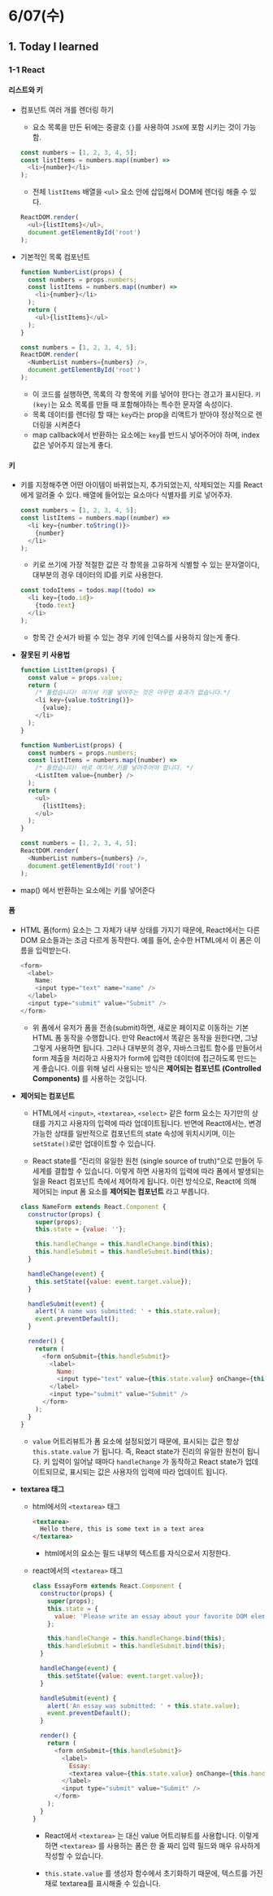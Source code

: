 # 6/07(수)

## 1. Today I learned

### 1-1 React

#### 리스트와 키

- 컴포넌트 여러 개를 렌더링 하기
  - 요소 목록을 만든 뒤에는 중괄호 `{}`를 사용하여 `JSX`에 포함 시키는 것이 가능함.

  ```js
  const numbers = [1, 2, 3, 4, 5];
  const listItems = numbers.map((number) =>
    <li>{number}</li>
  );
  ```

  - 전체 `listItems` 배열을 `<ul>` 요소 안에 삽입해서 DOM에 렌더링 해줄 수 있다. 

  ```js
  ReactDOM.render(
    <ul>{listItems}</ul>,
    document.getElementById('root')
  );
  ```

- 기본적인 목록 컴포넌트

  ```js
  function NumberList(props) {
    const numbers = props.numbers;
    const listItems = numbers.map((number) =>
      <li>{number}</li>
    );
    return (
      <ul>{listItems}</ul>
    );
  }

  const numbers = [1, 2, 3, 4, 5];
  ReactDOM.render(
    <NumberList numbers={numbers} />,
    document.getElementById('root')
  );
  ```

  - 이 코드를 실행하면, 목록의 각 항목에 키를 넣어야 한다는 경고가 표시된다. `키(key)`는 요소 목록를 만들 때 포함해야하는 특수한 문자열 속성이다.
  - 목록 데이터를 렌더링 할 때는 `key`라는 prop을 리액트가 받아야 정상적으로 렌더링을 시켜준다
  - map callback에서 반환하는 요소에는 `key`를 반드시 넣어주어야 하며, index값은 넣어주지 않는게 좋다.

#### 키

- 키를 지정해주면 어떤 아이템이 바뀌었는지, 추가되었는지, 삭제되었는 지를 React에게 알려줄 수 있다. 배열에 들어있는 요소마다 식별자를 키로 넣어주자.

  ```js
  const numbers = [1, 2, 3, 4, 5];
  const listItems = numbers.map((number) =>
    <li key={number.toString()}>
      {number}
    </li>
  );
  ```

  - 키로 쓰기에 가장 적절한 값은 각 항목을 고유하게 식별할 수 있는 문자열이다, 대부분의 경우 데이터의 ID를 키로 사용한다.

  ```js
  const todoItems = todos.map((todo) =>
    <li key={todo.id}>
      {todo.text}
    </li>
  );
  ```

  - 항목 간 순서가 바뀔 수 있는 경우 키에 인덱스를 사용하지 않는게 좋다. 

- **잘못된 키 사용법**

  ```js
  function ListItem(props) {
    const value = props.value;
    return (
      /* 틀렸습니다! 여기서 키를 넣어주는 것은 아무런 효과가 없습니다.*/
      <li key={value.toString()}>
        {value};
      </li>
    );
  }

  function NumberList(props) {
    const numbers = props.numbers;
    const listItems = numbers.map((number) =>
      /* 틀렸습니다! 바로 여기서 키를 넣어주어야 합니다. */
      <ListItem value={number} />
    );
    return (
      <ul>
        {listItems};
      </ul>
    );
  }

  const numbers = [1, 2, 3, 4, 5];
  ReactDOM.render(
    <NumberList numbers={numbers} />,
    document.getElementById('root')
  );
  ```

- map() 에서 반환하는 요소에는 키를 넣어준다










#### 폼
- HTML 폼(form) 요소는 그 자체가 내부 상태를 가지기 때문에, React에서는 다른 DOM 요소들과는 조금 다르게 동작한다. 예를 들어, 순수한 HTML에서 이 폼은 이름을 입력받는다.

  ```js
  <form>
    <label>
      Name:
      <input type="text" name="name" />
    </label>
    <input type="submit" value="Submit" />
  </form>
  ```

  - 위 폼에서 유저가 폼을 전송(submit)하면, 새로운 페이지로 이동하는 기본 HTML 폼 동작을 수행합니다. 만약 React에서 똑같은 동작을 원한다면, 그냥 그렇게 사용하면 됩니다. 그러나 대부분의 경우, 자바스크립트 함수를 만들어서 form 제출을 처리하고 사용자가 form에 입력한 데이터에 접근하도록 만드는 게 좋습니다. 이를 위해 널리 사용되는 방식은 **제어되는 컴포넌트 (Controlled Components)** 를 사용하는 것입니다.

- **제어되는 컴포넌트**
  - HTML에서 `<input>`, `<textarea>`, `<select>` 같은 form 요소는 자기만의 상태를 가지고 사용자의 입력에 따라 업데이트됩니다. 반면에 React에서는, 변경 가능한 상태를 일반적으로 컴포넌트의 state 속성에 위치시키며, 이는 `setState()`로만 업데이트할 수 있습니다.

  - React state를 “진리의 유일한 원천 (single source of truth)“으로 만들어 두 세계를 결합할 수 있습니다. 이렇게 하면 사용자의 입력에 따라 폼에서 발생되는 일을 React 컴포넌트 측에서 제어하게 됩니다. 이런 방식으로, React에 의해 제어되는 input 폼 요소를 **제어되는 컴포넌트** 라고 부릅니다.

  ```js
  class NameForm extends React.Component {
    constructor(props) {
      super(props);
      this.state = {value: ''};

      this.handleChange = this.handleChange.bind(this);
      this.handleSubmit = this.handleSubmit.bind(this);
    }

    handleChange(event) {
      this.setState({value: event.target.value});
    }

    handleSubmit(event) {
      alert('A name was submitted: ' + this.state.value);
      event.preventDefault();
    }

    render() {
      return (
        <form onSubmit={this.handleSubmit}>
          <label>
            Name:
            <input type="text" value={this.state.value} onChange={this.handleChange} />
          </label>
          <input type="submit" value="Submit" />
        </form>
      );
    }
  }
  ```

  - `value` 어트리뷰트가 폼 요소에 설정되었기 때문에, 표시되는 값은 항상 `this.state.value` 가 됩니다. 즉, React state가 진리의 유일한 원천이 됩니다. 키 입력이 일어날 때마다 `handleChange` 가 동작하고 React state가 업데이트되므로, 표시되는 값은 사용자의 입력에 따라 업데이트 됩니다.

- **textarea 태그**
  - html에서의 `<textarea>` 태그

    ```html
    <textarea>
      Hello there, this is some text in a text area
    </textarea>
    ```
    - html에서의 요소는 필드 내부의 텍스트를 자식으로서 지정한다.
  
  - react에서의 `<textarea>` 태그

    ```js
    class EssayForm extends React.Component {
      constructor(props) {
        super(props);
        this.state = {
          value: 'Please write an essay about your favorite DOM element.'
        };

        this.handleChange = this.handleChange.bind(this);
        this.handleSubmit = this.handleSubmit.bind(this);
      }

      handleChange(event) {
        this.setState({value: event.target.value});
      }

      handleSubmit(event) {
        alert('An essay was submitted: ' + this.state.value);
        event.preventDefault();
      }

      render() {
        return (
          <form onSubmit={this.handleSubmit}>
            <label>
              Essay:
              <textarea value={this.state.value} onChange={this.handleChange} />
            </label>
            <input type="submit" value="Submit" />
          </form>
        );
      }
    }
    ```
    - React에서 `<textarea>` 는 대신 value 어트리뷰트를 사용합니다. 이렇게 하면 `<textarea>` 를 사용하는 폼은 한 줄 짜리 입력 필드와 매우 유사하게 작성할 수 있습니다.
    
    - `this.state.value` 를 생성자 함수에서 초기화하기 때문에, 텍스트를 가진 채로 textarea를 표시해줄 수 있습니다.